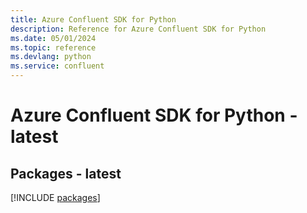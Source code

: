 ```yaml
---
title: Azure Confluent SDK for Python
description: Reference for Azure Confluent SDK for Python
ms.date: 05/01/2024
ms.topic: reference
ms.devlang: python
ms.service: confluent
---
```

# Azure Confluent SDK for Python - latest
## Packages - latest
[!INCLUDE [packages](confluent-index.md)]